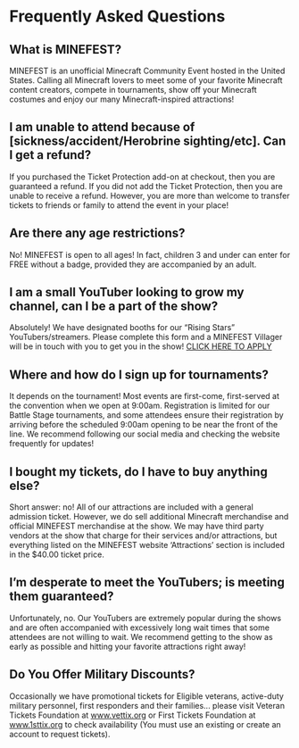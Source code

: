 # Frequently Asked Questions

## What is MINEFEST?

MINEFEST is an unofficial Minecraft Community Event hosted in the United States. Calling all Minecraft lovers to meet some of your favorite Minecraft content creators, compete in tournaments, show off your Minecraft costumes and enjoy our many Minecraft-inspired attractions!

## I am unable to attend because of [sickness/accident/Herobrine sighting/etc]. Can I get a refund?

If you purchased the Ticket Protection add-on at checkout, then you are guaranteed a refund. If you did not add the Ticket Protection, then you are unable to receive a refund. However, you are more than welcome to transfer tickets to friends or family to attend the event in your place! 

## Are there any age restrictions?

No! MINEFEST is open to all ages! In fact, children 3 and under can enter for FREE without a badge, provided they are accompanied by an adult.

## I am a small YouTuber looking to grow my channel, can I be a part of the show?

Absolutely! We have designated booths for our “Rising Stars” YouTubers/streamers. Please complete this form and a MINEFEST Villager will be in touch with you to get you in the show!
[CLICK HERE TO APPLY](https://docs.google.com/forms/d/e/1FAIpQLSdE1mYOzkt3_52JzhKBQtneKublWN7li-ITX5ewpoRbnxbMUg/viewform)

## Where and how do I sign up for tournaments?
It depends on the tournament! Most events are first-come, first-served at the convention  when we open at 9:00am. Registration is limited for our Battle Stage tournaments, and some attendees ensure their registration by arriving before the scheduled 9:00am opening to be near the front of the line. We recommend following our social media and checking the website frequently for updates!

## I bought my tickets, do I have to buy anything else?

Short answer: no! All of our attractions are included with a general admission ticket. However, we do sell additional Minecraft merchandise and official MINEFEST merchandise at the show. We may have third party vendors at the show that charge for their services and/or attractions, but everything listed on the MINEFEST website ‘Attractions’ section is included in the $40.00 ticket price. 

## I’m desperate to meet the YouTubers; is meeting them guaranteed?

Unfortunately, no. Our YouTubers are extremely popular during the shows and are often accompanied with excessively long wait times that some attendees are not willing to wait. We recommend getting to the show as early as possible and hitting your favorite attractions right away!

## Do You Offer Military Discounts?

Occasionally we have promotional tickets for Eligible veterans, active-duty military personnel, first responders and their families... please visit Veteran Tickets Foundation at www.vettix.org or First Tickets Foundation at www.1sttix.org to check availability (You must use an existing or create an account to request tickets).
